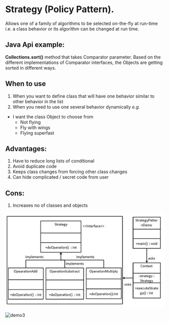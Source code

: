 
# Strategy (Policy Pattern).
Allows one of a family of algorithms to be selected on-the-fly at run-time i.e. a class behavior or its algorithm can be changed at run time.

## Java Api example:
 **Collections.sort()** method that takes Comparator parameter. Based on the different implementations of Comparator interfaces, the Objects are getting sorted in different ways.


## When to use
1. When you want to define class that will have one behavior similar to other behavior in the list
2. When you need to use one several behavior dynamically
*e.g.*
- I want the class Object to choose from
  - Not flying
  - Fly with wings
  - Flying superfast

## Advantages: 
1. Have to reduce long lists of conditional
2. Avoid duplicate code
3. Keeps class changes from forcing other class changes
4. Can hide complicated / secret code from user

## Cons:
1. Increases no of classes and objects

![image](https://github.com/deepakkum21/GOF-Design-Pattern/blob/master/Behavior%20Design%20Patterns/StrategyDesignPattern/Strategy%20Pattern.PNG)

![demo3](https://cdn.journaldev.com/wp-content/uploads/2013/07/Strategy-Pattern.png)
